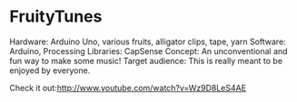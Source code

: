 FruityTunes
===========

Hardware: Arduino Uno, various fruits, alligator clips, tape, yarn
Software: Arduino, Processing
Libraries: CapSense
Concept: An unconventional and fun way to make some music!
Target audience: This is really meant to be enjoyed by everyone.


Check it out:http://www.youtube.com/watch?v=Wz9D8LeS4AE
